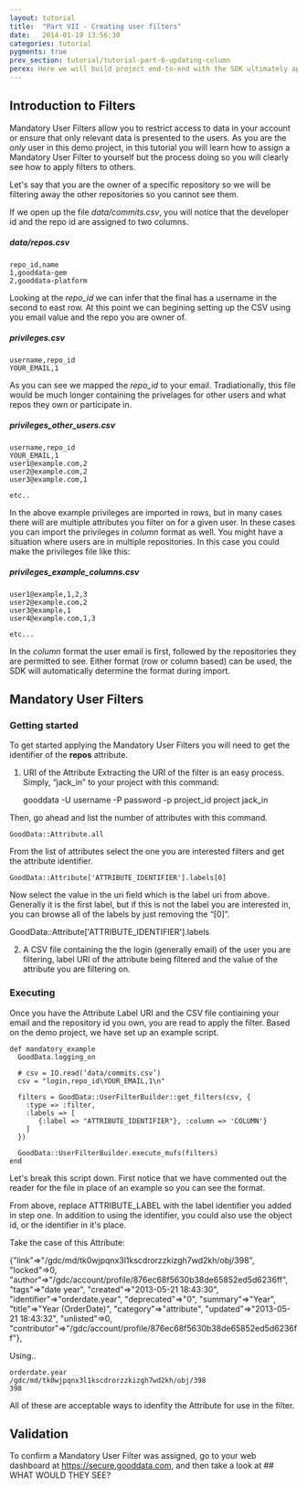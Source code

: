 ```yaml
---
layout: tutorial
title:  "Part VII - Creating user filters"
date:   2014-01-19 13:56:30
categories: tutorial
pygments: true
prev_section: tutorial/tutorial-part-6-updating-column
perex: Here we will build project end-to-end with the SDK ultimately applying Mandatory User Filters and Variable filters to the project.
---
```

## Introduction to Filters

Mandatory User Filters allow you to restrict access to data in your account or ensure that only relevant data is presented to the users. As you are the *_only_* user in this demo project, in this tutorial you will learn how to assign a Mandatory User Filter to yourself but the process doing so you will clearly see how to apply filters to others.

Let's say that you are the owner of a specific repository so we will be filtering away the other repositories so you cannot see them.

If we open up the file *_data/commits.csv_*, you will notice that the developer id and the repo id are assigned to two columns.

##### data/repos.csv
    repo_id,name
    1,gooddata-gem
    2,gooddata-platform

Looking at the *_repo_id_* we can infer that the final has a username in the second to east row. At this point we can begining setting up the CSV using you email value and the repo you are owner of.

##### privileges.csv
    username,repo_id
    YOUR_EMAIL,1

As you can see we mapped the *_repo_id_* to your email. Tradiationally, this file would be much longer containing the privelages for other users and what repos they own or participate in.

##### privileges_other_users.csv
    username,repo_id
    YOUR_EMAIL,1
    user1@example.com,2
    user2@example.com,2
    user3@example.com,1

    etc..

In the above example privileges are imported in rows, but in many cases there will are multiple attributes you filter on for a given user. In these cases you can import the privileges in *_column_* format as well. You might have a situation where users are in multiple repositories. In this case you could make the privileges file like this:

##### privileges_example_columns.csv
    user1@example,1,2,3
    user2@example.com,2
    user3@example,1
    user4@example.com,1,3

    etc...

In the *_column_* format the user email is first, followed by the repositories they are permitted to see. Either format (row or column based) can be used, the SDK will automatically determine the format during import.

## Mandatory User Filters
### Getting started
To get started applying the Mandatory User Filters you will need to get the identifier of the **repos** attribute.

1. URI of the Attribute
Extracting the URI of the filter is an easy process. Simply, “jack_in” to your project with this command:

    gooddata -U username -P password -p project_id project jack_in

Then, go ahead and list the number of attributes with this command.

    GoodData::Attribute.all

From the list of attributes select the one you are interested filters and get the attribute identifier.

    GoodData::Attribute['ATTRIBUTE_IDENTIFIER'].labels[0]

Now select the value in the uri field which is the label uri from above. Generally it is the first label, but if this is not the label you are interested in, you can browse all of the labels by just removing the “[0]”.

  GoodData::Attribute['ATTRIBUTE_IDENTIFIER'].labels

2. A CSV file containing the the login (generally email) of the user you are filtering, label URI of the attribute being filtered and the value of the attribute you are filtering on.

### Executing
Once you have the Attribute Label URI and the CSV file contiaining your email and the repository id you own, you are read to apply the filter. Based on the demo project, we have set up an example script.

    def mandatory_example
      GoodData.logging_on

      # csv = IO.read(‘data/commits.csv’)
      csv = "login,repo_id\YOUR_EMAIL,1\n"

      filters = GoodData::UserFilterBuilder::get_filters(csv, {
        :type => :filter,
        :labels => [
           {:label => "ATTRIBUTE_IDENTIFIER"}, :column => 'COLUMN'}
        ]
      })

      GoodData::UserFilterBuilder.execute_mufs(filters)
    end

Let's break this script down. First notice that we have commented out the reader for the file in place of an example so you can see the format.

From above, replace ATTRIBUTE_LABEL with the label identifier you added in step one. In addition to using the identifier, you could also use the object id, or the identifier in it's place. 

Take the case of this Attribute:

   {"link"=>"/gdc/md/tk0wjpqnx3l1kscdrorzzkizgh7wd2kh/obj/398",
     "locked"=>0,
     "author"=>"/gdc/account/profile/876ec68f5630b38de65852ed5d6236ff",
     "tags"=>"date year",
     "created"=>"2013-05-21 18:43:30",
     "identifier"=>"orderdate.year",
     "deprecated"=>"0",
     "summary"=>"Year",
     "title"=>"Year (OrderDate)",
     "category"=>"attribute",
     "updated"=>"2013-05-21 18:43:32",
     "unlisted"=>0,
     "contributor"=>"/gdc/account/profile/876ec68f5630b38de65852ed5d6236ff"},

Using..

    orderdate.year
    /gdc/md/tk0wjpqnx3l1kscdrorzzkizgh7wd2kh/obj/398
    398

All of these are acceptable ways to idenfity the Attribute for use in the filter.



## Validation

To confirm a Mandatory User Filter was assigned, go to your web dashboard at https://secure.gooddata.com, and then take a look at ## WHAT WOULD THEY SEE?

